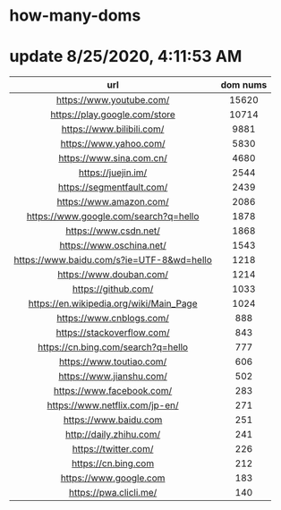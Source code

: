 # how-many-doms

# update 8/25/2020, 4:11:53 AM

url | dom nums
:-: | :-:
https://www.youtube.com/ | 15620
https://play.google.com/store | 10714
https://www.bilibili.com/ | 9881
https://www.yahoo.com/ | 5830
https://www.sina.com.cn/ | 4680
https://juejin.im/ | 2544
https://segmentfault.com/ | 2439
https://www.amazon.com/ | 2086
https://www.google.com/search?q=hello | 1878
https://www.csdn.net/ | 1868
https://www.oschina.net/ | 1543
https://www.baidu.com/s?ie=UTF-8&wd=hello | 1218
https://www.douban.com/ | 1214
https://github.com/ | 1033
https://en.wikipedia.org/wiki/Main_Page | 1024
https://www.cnblogs.com/ | 888
https://stackoverflow.com/ | 843
https://cn.bing.com/search?q=hello | 777
https://www.toutiao.com/ | 606
https://www.jianshu.com/ | 502
https://www.facebook.com/ | 283
https://www.netflix.com/jp-en/ | 271
https://www.baidu.com | 251
http://daily.zhihu.com/ | 241
https://twitter.com/ | 226
https://cn.bing.com | 212
https://www.google.com | 183
https://pwa.clicli.me/ | 140
